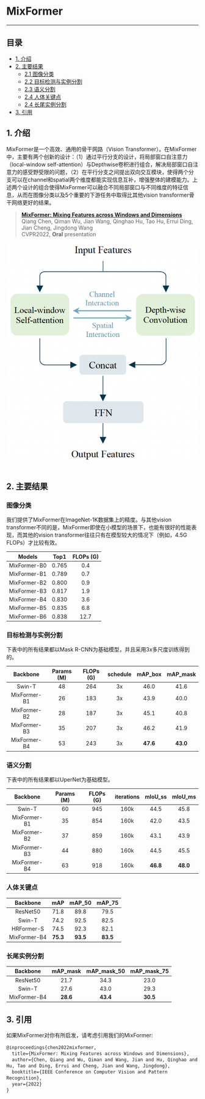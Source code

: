 # MixFormer
---
## 目录

- [1. 介绍](#1)
- [2. 主要结果](#2)
    - [2.1 图像分类](#2.1)
    - [2.2 目标检测与实例分割](#2.2)
    - [2.3 语义分割](#2.3)
    - [2.4 人体关键点](#2.4)
    - [2.4 长尾实例分割](#2.5)
- [3. 引用](#3)

<a name='1'></a>
## 1. 介绍

MixFormer是一个高效、通用的骨干网路（Vision Transformer）。在MixFormer中，主要有两个创新的设计：（1）通过平行分支的设计，将局部窗口自注意力（local-window self-attention）与Depthwise卷积进行组合，解决局部窗口自注意力的感受野受限的问题，（2）在平行分支之间提出双向交互模块，使得两个分支可以在channel和spatial两个维度都能实现信息互补，增强整体的建模能力。上述两个设计的组合使得MixFormer可以融合不同局部窗口与不同维度的特征信息，从而在图像分类以及5个重要的下游任务中取得比其他vision transformer骨干网络更好的结果。

> [**MixFormer: Mixing Features across Windows and Dimensions**](https://arxiv.org/abs/2204.02557)<br> 
> Qiang Chen, Qiman Wu, Jian Wang, Qinghao Hu, Tao Hu, Errui Ding, Jian Cheng, Jingdong Wang<br>
> CVPR2022, **Oral** presentation

![image](../../../images/MixFormer/MixingBlock.png)


<a name='2'></a>
## 2. 主要结果

<a name='2.1'></a>
### 图像分类
我们提供了MixFormer在ImageNet-1K数据集上的精度。与其他vision transformer不同的是，MixFormer即使在小模型的场景下，也能有很好的性能表现，而其他的vision transformer往往只有在模型较大的情况下（例如，4.5G FLOPs）才比较有效。

| Models | Top1 | FLOPs (G) |
|:--:|:--:|:--:|
| MixFormer-B0 | 0.765 |  0.4  |
| MixFormer-B1 | 0.789 |  0.7  |
| MixFormer-B2 | 0.800 |  0.9  |
| MixFormer-B3 | 0.817 |  1.9  |
| MixFormer-B4 | 0.830 |  3.6  |
| MixFormer-B5 | 0.835 |  6.8  |
| MixFormer-B6 | 0.838 |  12.7 | 


<a name='2.2'></a>
### 目标检测与实例分割
下表中的所有结果都以Mask R-CNN为基础模型，并且采用3x多尺度训练得到的。

| Backbone | Params (M) | FLOPs (G) | schedule | mAP_box| mAP_mask |
|:--:|:--:|:--:|:--:|:--:| :--:|
| Swin-T | 48 | 264 | 3x | 46.0| 41.6 |
| MixFormer-B1 | 26 | 183 | 3x | 43.9 | 40.0 |
| MixFormer-B2 | 28 | 187 | 3x | 45.1 | 40.8 |
| MixFormer-B3 | 35 | 207 | 3x | 46.2 | 41.9 |
| MixFormer-B4 | 53 | 243 | 3x | **47.6** | **43.0** |

<a name='2.3'></a>
### 语义分割
下表中的所有结果都以UperNet为基础模型。

| Backbone | Params (M) | FLOPs (G) | iterations | mIoU_ss | mIoU_ms |
|:--:|:--:|:--:|:--:|:--:| :--:|
| Swin-T | 60 | 945 | 160k | 44.5| 45.8 |
| MixFormer-B1 | 35 | 854 | 160k | 42.0 | 43.5 |
| MixFormer-B2 | 37 | 859 | 160k | 43.1 | 43.9 |
| MixFormer-B3 | 44 | 880 | 160k | 44.5 | 45.5 |
| MixFormer-B4 | 63 | 918 | 160k | **46.8** | **48.0** |

<a name='2.4'></a>
### 人体关键点

| Backbone | mAP | mAP_50 | mAP_75 |
|:--:|:--:|:--:|:--:|
| ResNet50 | 71.8 | 89.8 | 79.5 |
| Swin-T | 74.2 | 92.5 | 82.5 |
| HRFormer-S | 74.5 | 92.3 | 82.1 |
| MixFormer-B4 | **75.3** | **93.5** | **83.5** |

<a name='2.5'></a>
### 长尾实例分割

| Backbone | mAP_mask | mAP_mask_50 | mAP_mask_75 |
|:--:|:--:|:--:|:--:|
| ResNet50 | 21.7 | 34.3 | 23.0 |
| Swin-T | 27.6 | 43.0 | 29.3 |
| MixFormer-B4 | **28.6** | **43.4** | **30.5** |

<a name="3"></a>
## 3. 引用

如果MixFormer对你有所启发，请考虑引用我们的MixFormer:
```
@inproceedings{chen2022mixformer,
  title={MixFormer: Mixing Features across Windows and Dimensions},
  author={Chen, Qiang and Wu, Qiman and Wang, Jian and Hu, Qinghao and Hu, Tao and Ding, Errui and Cheng, Jian and Wang, Jingdong},
  booktitle={IEEE Conference on Computer Vision and Pattern Recognition},
  year={2022}
}
```
